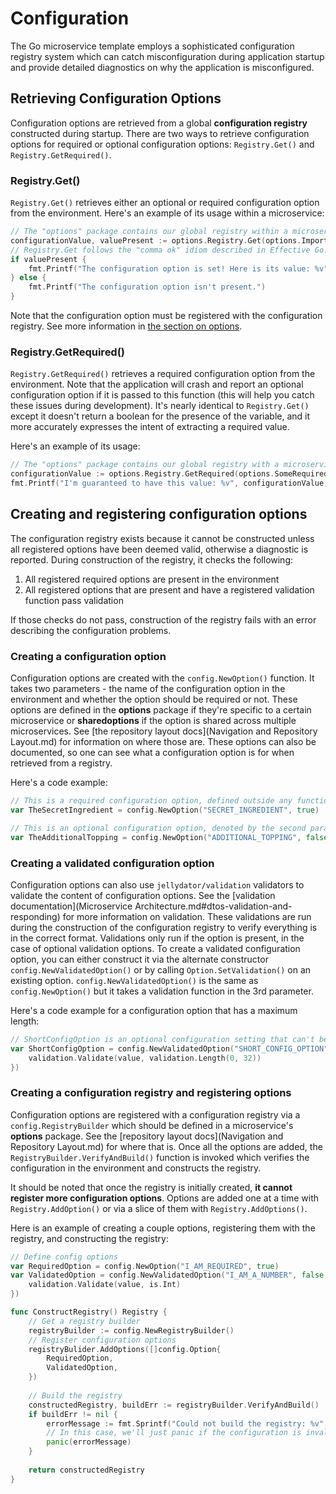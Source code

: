 # Configuration

The Go microservice template employs a sophisticated configuration registry system which can catch misconfiguration during
application startup and provide detailed diagnostics on why the application is misconfigured.

## Retrieving Configuration Options

Configuration options are retrieved from a global **configuration registry** constructed during startup. There are
two ways to retrieve configuration options for required or optional configuration options: `Registry.Get()` and `Registry.GetRequired()`.

### Registry.Get()

`Registry.Get()` retrieves either an optional or required configuration option from the environment. Here's an example of its
usage within a microservice:

```go
// The "options" package contains our global registry within a microservice
configurationValue, valuePresent := options.Registry.Get(options.ImportantConfigValue)
// Registry.Get follows the "comma ok" idiom described in Effective Go: https://go.dev/doc/effective_go#maps
if valuePresent {
	fmt.Printf("The configuration option is set! Here is its value: %v", configurationValue)
} else {
	fmt.Printf("The configuration option isn't present.")
}
```

Note that the configuration option must be registered with the configuration registry. See more information in [the section on options](#creating-and-registering-configuration-options).

### Registry.GetRequired()

`Registry.GetRequired()` retrieves a required configuration option from the environment. Note that the application will crash and report
an optional configuration option if it is passed to this function (this will help you catch these issues during development). It's nearly
identical to `Registry.Get()` except it doesn't return a boolean for the presence of the variable, and it more accurately expresses the intent
of extracting a required value.

Here's an example of its usage:

```go
// The "options" package contains our global registry with a microservice
configurationValue := options.Registry.GetRequired(options.SomeRequiredOption)
fmt.Printf("I'm guaranteed to have this value: %v", configurationValue)
```

## Creating and registering configuration options

The configuration registry exists because it cannot be constructed unless all registered options have been deemed valid, otherwise a 
diagnostic is reported. During construction of the registry, it checks the following:

1. All registered required options are present in the environment
2. All registered options that are present and have a registered validation function pass validation

If those checks do not pass, construction of the registry fails with an error describing the configuration problems.

### Creating a configuration option

Configuration options are created with the `config.NewOption()` function. It takes two parameters - the name of the configuration option
in the environment and whether the option should be required or not. These options are defined in the **options** package if
they're specific to a certain microservice or **sharedoptions** if the option is shared across multiple microservices. See [the repository layout docs](Navigation and Repository Layout.md)
for information on where those are. These options can also be documented, so one can see what a configuration option is for when
retrieved from a registry.

Here's a code example:

```go
// This is a required configuration option, defined outside any functions so that it can be used anywhere
var TheSecretIngredient = config.NewOption("SECRET_INGREDIENT", true)

// This is an optional configuration option, denoted by the second parameter
var TheAdditionalTopping = config.NewOption("ADDITIONAL_TOPPING", false)
```

### Creating a validated configuration option

Configuration options can also use `jellydator/validation` validators to validate the content of configuration options. See
the [validation documentation](Microservice Architecture.md#dtos-validation-and-responding) for more information on validation.
These validations are run during the construction of the configuration registry to verify everything is in the correct format.
Validations only run if the option is present, in the case of optional validation options.
To create a validated configuration option, you can either construct it via the alternate constructor `config.NewValidatedOption()`
or by calling `Option.SetValidation()` on an existing option. `config.NewValidatedOption()` is the same as `config.NewOption()` but it
takes a validation function in the 3rd parameter.

Here's a code example for a configuration option that has a maximum length:

```go
// ShortConfigOption is an optional configuration setting that can't be longer than 32 characters if present
var ShortConfigOption = config.NewValidatedOption("SHORT_CONFIG_OPTION", false, func(value string) error {
	validation.Validate(value, validation.Length(0, 32))
})
```

### Creating a configuration registry and registering options

Configuration options are registered with a configuration registry via a `config.RegistryBuilder` which should be defined in
a microservice's **options** package. See the [repository layout docs](Navigation and Repository Layout.md) for where that is.
Once all the options are added, the `RegistryBuilder.VerifyAndBuild()` function is invoked which verifies the configuration in the
environment and constructs the registry.

It should be noted that once the registry is initially created, **it cannot register more configuration options**. Options are added
one at a time with `Registry.AddOption()` or via a slice of them with `Registry.AddOptions()`.

Here is an example of creating a couple options, registering them with the registry, and constructing the registry:

```go
// Define config options
var RequiredOption = config.NewOption("I_AM_REQUIRED", true)
var ValidatedOption = config.NewValidatedOption("I_AM_A_NUMBER", false, func(value string) error {
	validation.Validate(value, is.Int)
})

func ConstructRegistry() Registry {
    // Get a registry builder
    registryBuilder := config.NewRegistryBuilder()
    // Register configuration options
    registryBulider.AddOptions([]config.Option{
        RequiredOption,
        ValidatedOption,
    })
	
    // Build the registry
    constructedRegistry, buildErr := registryBuilder.VerifyAndBuild()
    if buildErr != nil {
        errorMessage := fmt.Sprintf("Could not build the registry: %v", buildErr)
        // In this case, we'll just panic if the configuration is invalid to make this simpler
        panic(errorMessage)
    }
	
    return constructedRegistry
}
```
